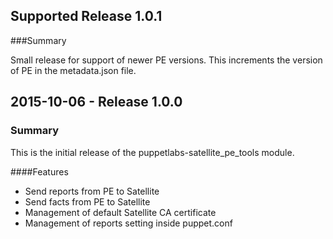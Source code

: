 ## Supported Release 1.0.1
###Summary

Small release for support of newer PE versions. This increments the version of PE in the metadata.json file.

## 2015-10-06 - Release 1.0.0
### Summary

This is the initial release of the puppetlabs-satellite_pe_tools module.

####Features
- Send reports from PE to Satellite
- Send facts from PE to Satellite
- Management of default Satellite CA certificate
- Management of reports setting inside puppet.conf
